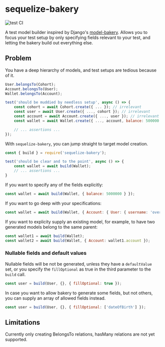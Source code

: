 sequelize-bakery
================

![test CI](https://github.com/jrocketfingers/sequelize-bakery/actions/workflows/test.yml/badge.svg)

A test model builder inspired by Django's [model-bakery](https://github.com/model-bakers/model_bakery). Allows you to focus your test setup by only specifying fields relevant to your test, and letting the bakery build out everything else.

Problem
-------
You have a deep hierarchy of models, and test setups are tedious because of it.
```javascript
User.belongsTo(Cohort);
Account.belongsTo(User);
Wallet.belongsTo(Account);

test('should be muddied by needless setup', async () => {
	const cohort = await Cohort.create({ ... }); // irrelevant
	const user = await User.create({ ..., cohort }); // irrelevant
	const account = await Account.create({ ..., user }); // irrelevant
	const wallet = await Wallet.create({ ..., account, balance: 500000 }); // we only care about the balance here

	// ... assertions ...
});
```

With `sequelize-bakery`, you can jump straight to target model creation.

```javascript
const { build } = require('sequelize-bakery');

test('should be clear and to the point', async () => {
	const wallet = await build(Wallet);
	// ... assertions ...
}
```

If you want to specify any of the fields explicitly:
```javascript
const wallet = await build(Wallet, { balance: 5000000 } });
```

If you want to go deep with your specifications:
```javascript
const wallet = await build(Wallet, { Account: { User: { username: 'overriden' } } });
```

If you want to explicity supply an existing model, for example, to have two generated models belong to the same parent:
```javascript
const wallet1 = await build(Wallet);
const wallet2 = await build(Wallet, { Account: wallet1.account });
```

### Nullable fields and default values
Nullable fields will be not be generated, unless they have a `defaultValue` set, or you specify the `fillOptional` as true in the third parameter to the `build` call.

```javascript
const user = build(User, {}, { fillOptional: true });
```

In case you want to allow bakery to generate some fields, but not others, you can supply an array of allowed fields instead.

```javascript
const user = build(User, {}, { fillOptional: ['dateOfBirth'] });
```

Limitations
-----------
Currently only creating BelongsTo relations, hasMany relations are not yet supported.
